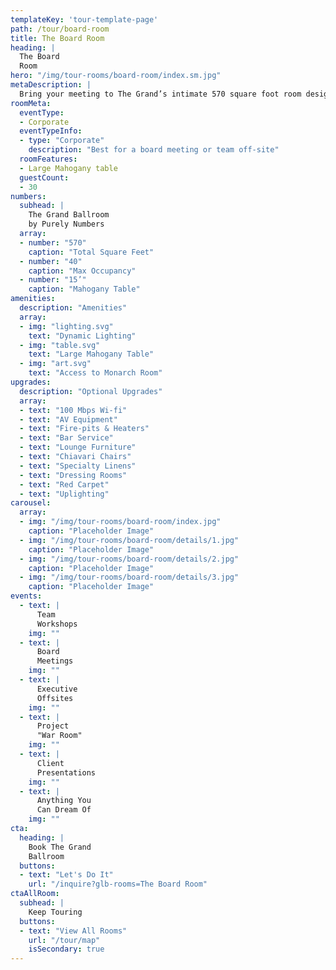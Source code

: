 ```yaml
---
templateKey: 'tour-template-page'
path: /tour/board-room
title: The Board Room
heading: |
  The Board
  Room
hero: "/img/tour-rooms/board-room/index.sm.jpg"
metaDescription: |
  Bring your meeting to The Grand’s intimate 570 square foot room designed to accommodate 15 – 40 executives and employees. We have multiple sized projector screens to assist in delivering presentations and ideas to your team, and different seating configurations allow for more presentation-style meetings or brainstorming sessions. A panorama of downtown Long Beach reminds visitors that great cities inspire great leaders, and we welcome them at The Grand.
roomMeta:
  eventType:
  - Corporate
  eventTypeInfo:
  - type: "Corporate"
    description: "Best for a board meeting or team off-site"
  roomFeatures:
  - Large Mahogany table
  guestCount:
  - 30
numbers:
  subhead: |
    The Grand Ballroom
    by Purely Numbers
  array:
  - number: "570"
    caption: "Total Square Feet"
  - number: "40"
    caption: "Max Occupancy"
  - number: "15’"
    caption: "Mahogany Table"
amenities:
  description: "Amenities"
  array:
  - img: "lighting.svg"
    text: "Dynamic Lighting"
  - img: "table.svg"
    text: "Large Mahogany Table"
  - img: "art.svg"
    text: "Access to Monarch Room"
upgrades:
  description: "Optional Upgrades"
  array:
  - text: "100 Mbps Wi-fi"
  - text: "AV Equipment"
  - text: "Fire-pits & Heaters"
  - text: "Bar Service"
  - text: "Lounge Furniture"
  - text: "Chiavari Chairs"
  - text: "Specialty Linens"
  - text: "Dressing Rooms"
  - text: "Red Carpet"
  - text: "Uplighting"
carousel:
  array:
  - img: "/img/tour-rooms/board-room/index.jpg"
    caption: "Placeholder Image"
  - img: "/img/tour-rooms/board-room/details/1.jpg"
    caption: "Placeholder Image"
  - img: "/img/tour-rooms/board-room/details/2.jpg"
    caption: "Placeholder Image"
  - img: "/img/tour-rooms/board-room/details/3.jpg"
    caption: "Placeholder Image"
events:
  - text: |
      Team
      Workshops
    img: ""
  - text: |
      Board
      Meetings
    img: ""
  - text: |
      Executive
      Offsites
    img: ""
  - text: |
      Project
      "War Room"
    img: ""
  - text: |
      Client
      Presentations
    img: ""
  - text: |
      Anything You
      Can Dream Of
    img: ""
cta:
  heading: |
    Book The Grand
    Ballroom
  buttons:
  - text: "Let's Do It"
    url: "/inquire?glb-rooms=The Board Room"
ctaAllRoom:
  subhead: |
    Keep Touring
  buttons:
  - text: "View All Rooms"
    url: "/tour/map"
    isSecondary: true
---
```

